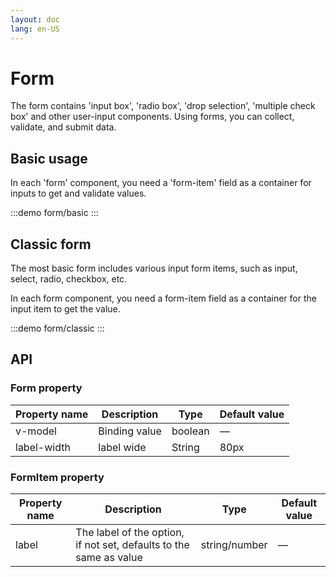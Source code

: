 ```yaml
---
layout: doc
lang: en-US
---
```


# Form

The form contains 'input box', 'radio box', 'drop selection', 'multiple check box' and other user-input components. Using forms, you can collect, validate, and submit data.

## Basic usage

In each 'form' component, you need a 'form-item' field as a container for inputs to get and validate values.

:::demo
form/basic
:::

## Classic form

The most basic form includes various input form items, such as input, select, radio, checkbox, etc.

In each form component, you need a form-item field as a container for the input item to get the value.

:::demo
form/classic
:::

## API

### Form property

| Property name | Description   | Type    | Default value |
| ------------- | ------------- | ------- | ------------- |
| v-model       | Binding value | boolean | —             |
| label-width   | label wide    | String  | 80px          |

### FormItem property

| Property name | Description                                                        | Type          | Default value |
| ------------- | ------------------------------------------------------------------ | ------------- | ------------- |
| label         | The label of the option, if not set, defaults to the same as value | string/number | —             |
